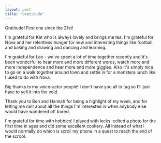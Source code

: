 ```yaml
---
layout: post
title: "Gratitude"
---
```

Gratitude! First one since the 21st!  


I'm grateful for Kat who is always lovely and brings me tea.  I'm grateful for Nova and her relentless hunger for new and interesting things like football and baking and drawing and dancing and learning. 

I'm grateful for Leo - we've spent a lot of time together recently and it's been wonderful to hear more and more different words, watch more and more independence and hear more and more giggles.   Also it's simply nice to go on a walk together around town and settle in for a monstera lunch like I used to do with Nova. 

Big thanks to my voice-actor people! I don't have you all to tag so I'll just have to yell it into the void. 

Thank you to Ben and Hannah for being a highlight of my week, and for letting me rant about all the things I'm interested in when anybody else would have wandered off bored. 

I'm grateful for time with hobbies! I played with locks, edited a photo for the first time in ages and did some excellent cookery.  All instead of what I would normally do which is scroll my phone in a quest to reach the end of the scrool. 


